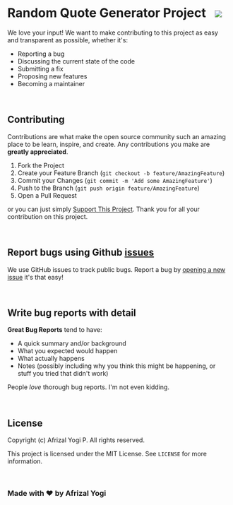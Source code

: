 <h1>Random Quote Generator Project &nbsp <a href="https://choosealicense.com/licenses/mit/"><img src="https://img.shields.io/badge/License-MIT-blue.svg"/></a></h1>
We love your input! We want to make contributing to this project as easy and transparent as possible, whether it's:

- Reporting a bug
- Discussing the current state of the code
- Submitting a fix
- Proposing new features
- Becoming a maintainer

<br>

## Contributing
Contributions are what make the open source community such an amazing place to be learn, inspire, and create. Any contributions you make are **greatly appreciated**.

1. Fork the Project
2. Create your Feature Branch (`git checkout -b feature/AmazingFeature`)
3. Commit your Changes (`git commit -m 'Add some AmazingFeature'`)
4. Push to the Branch (`git push origin feature/AmazingFeature`)
5. Open a Pull Request

or you can just simply <a href="https://saweria.co/afrizalyogi" target="_blank">Support This Project</a>. 
Thank you for all your contribution on this project.

<br>

## Report bugs using Github [issues](https://github.com/afrizalyogi/random-quote/issues)
We use GitHub issues to track public bugs. Report a bug by [opening a new issue](https://github.com/afrizalyogi/random-quote/issues/new) it's that easy!

<br>

## Write bug reports with detail
**Great Bug Reports** tend to have:

- A quick summary and/or background
- What you expected would happen
- What actually happens
- Notes (possibly including why you think this might be happening, or stuff you tried that didn't work)

People *love* thorough bug reports. I'm not even kidding.

<br>

## License
Copyright (c) Afrizal Yogi P. All rights reserved.

This project is licensed under the MIT License. See `LICENSE` for more information.

<br>

### Made with ❤️ by Afrizal Yogi
